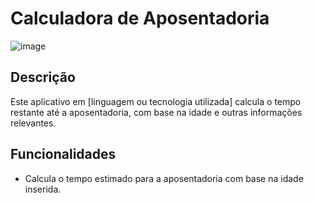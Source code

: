 # Calculadora de Aposentadoria
![image](https://github.com/rufinoguilherme633/calcular-Aposentadoria-/assets/110607952/f9d61d73-67c0-4491-bae3-481a835b63e2)
## Descrição

Este aplicativo em [linguagem ou tecnologia utilizada] calcula o tempo restante até a aposentadoria, com base na idade e outras informações relevantes.

## Funcionalidades

- Calcula o tempo estimado para a aposentadoria com base na idade inserida.
